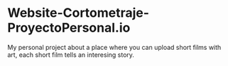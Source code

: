 # Website-Cortometraje-ProyectoPersonal.io

My personal project about a place where you can upload short films with art, each short film tells an interesing story.

